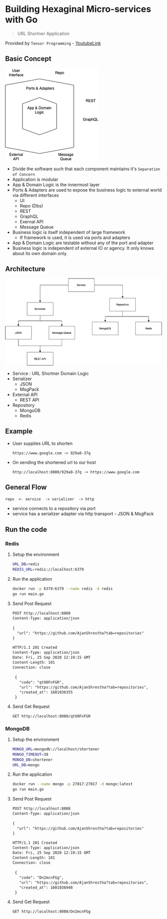 # Building Hexaginal Micro-services with Go

> URL Shortner Application

Provided by `Tensor Programming` - [YoutubeLink](https://www.youtube.com/playlist?list=PLJbE2Yu2zumAixEws7gtptADSLmZ_pscP)

## Basic Concept

![Hexagonal Architecture](./images/Hexagonal.png)

- Divide the software such that each component maintains it's `Separation of Concern`
- Application is modular
- App & Domain Logic is the innermost layer
- Ports & Adapters are used to expose the business logic to external world via different interfaces
  - UI
  - Repo (Dbs)
  - REST
  - GraphQL
  - Exernal API
  - Message Queue
- Business logic is itself independent of large framework
  - If framework is used, it is used via ports and adapters
- App & Domain Logic are testable without any of the port and adapter
- Business logic is independent of external IO or agency. It only knows about its own domain only.

## Architecture

![Architecture Diagram](./images/UrlShortener.png)

- Service : URL Shortner Domain Logic
- Serializer
  - JSON
  - MsgPack
- External API
  - REST API
- Repository
  - MongoDB
  - Redis

## Example

- User supplies URL to shorten

  ```pre
  https://www.google.com -> 929a8-37q
  ```

- On sending the shortened url to our host

  ```pre
  http://localhost:8000/929a8-37q -> https://www.google.com
  ```

## General Flow

```pre
repo  <- service  -> serializer  -> http
```

- service connects to a repository via port
- service has a serializer adapter via http transport - JSON & MsgPack

## Run the code

### Redis

1. Setup the environment

   ```bash
   URL_DB=redis
   REDIS_URL=redis://localhost:6379
   ```

2. Run the application

   ```sh
   docker run -p 6379:6379 --name redis -d redis
   go run main.go
   ```

3. Send Post Request

   ```pre
   POST http://localhost:8080
   Content-Type: application/json

   {
     "url": "https://github.com/AjanShrestha?tab=repositories"
   }
   ```

   ```pre
   HTTP/1.1 201 Created
   Content-Type: application/json
   Date: Fri, 25 Sep 2020 12:19:15 GMT
   Content-Length: 101
   Connection: close

    {
      "code": "qtO0FnFGR",
      "url": "https://github.com/AjanShrestha?tab=repositories",
      "created_at": 1601036355
    }
   ```

4. Send Get Request

   ```pre
   GET http://localhost:8080/qtO0FnFGR
   ```

### MongoDB

1. Setup the environment

   ```bash
   MONGO_URL=mongodb://localhost/shortener
   MONGO_TIMEOUT=30
   MONGO_DB=shortener
   URL_DB=mongo
   ```

2. Run the application

   ```sh
   docker run --name mongo -p 27017:27017 -d mongo:latest
   go run main.go
   ```

3. Send Post Request

   ```pre
   POST http://localhost:8080
   Content-Type: application/json

   {
     "url": "https://github.com/AjanShrestha?tab=repositories"
   }
   ```

   ```pre
   HTTP/1.1 201 Created
   Content-Type: application/json
   Date: Fri, 25 Sep 2020 12:19:15 GMT
   Content-Length: 101
   Connection: close

    {
      "code": "Dn2mcnFGg",
      "url": "https://github.com/AjanShrestha?tab=repositories",
      "created_at": 1601036948
    }
   ```

4. Send Get Request

   ```pre
   GET http://localhost:8080/Dn2mcnFGg
   ```
